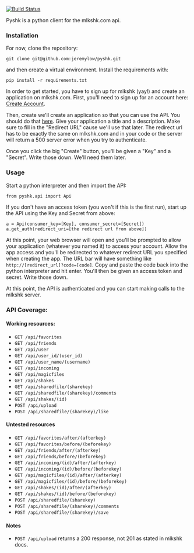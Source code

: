[![Build Status](https://travis-ci.org/jeremylow/pyshk.svg?branch=master)](https://travis-ci.org/jeremylow/pyshk)

Pyshk is a python client for the mlkshk.com api.

### Installation
For now, clone the repository:

    git clone git@github.com:jeremylow/pyshk.git

and then create a virtual environment. Install the requirements with:

    pip install -r requirements.txt

In order to get started, you have to sign up for mlkshk (yay!) and create an application on mlkshk.com. First, you'll need to sign up for an account here: [Create Account](http://mlkshk.com/create-account).

Then, create we'll create an application so that you can use the API. You should do that [here](http://mlkshk.com/developers). Give your application a title and a description. Make sure to fill in the "Redirect URL" cause we'll use that later. The redirect url has to be exactly the same on mlkshk.com and in your code or the server will return a 500 server error when you try to authenticate.

Once you click the big "Create" button, you'll be given a "Key" and a "Secret". Write those down. We'll need them later.

### Usage

Start a python interpreter and then import the API:

    from pyshk.api import Api

If you don't have an access token (you won't if this is the first run), start up the API using the Key and Secret from above:

    a = Api(consumer_key=[Key], consumer_secret=[Secret])
    a.get_auth(redirect_uri=[the redirect url from above])

At this point, your web browser will open and you'll be prompted to allow your application (whatever you named it) to access your account. Allow the app access and you'll be redirected to whatever redirect URL you specified when creating the app. The URL bar will have something like `http://[redirect_url]?code=[code]`. Copy and paste the code back into the python interpreter and hit enter. You'll then be given an access token and secret. Write those down.

At this point, the API is authenticated and you can start making calls to the mlkshk server.

### API Coverage:

#### Working resources:
* `GET /api/favorites`
* `GET /api/friends`
* `GET /api/user`
* `GET /api/user_id/(user_id)`
* `GET /api/user_name/(username)`
* `GET /api/incoming`
* `GET /api/magicfiles`
* `GET /api/shakes`
* `GET /api/sharedfile/(sharekey)`
* `GET /api/sharedfile/(sharekey)/comments`
* `GET /api/shakes/(id)`
* `POST /api/upload`
* `POST /api/sharedfile/(sharekey)/like`

#### Untested resources
* `GET /api/favorites/after/(afterkey)`
* `GET /api/favorites/before/(beforekey)`
* `GET /api/friends/after/(afterkey)`
* `GET /api/friends/before/(beforekey)`
* `GET /api/incoming/(id)/after/(afterkey)`
* `GET /api/incoming/(id)/before/(beforekey)`
* `GET /api/magicfiles/(id)/after/(afterkey)`
* `GET /api/magicfiles/(id)/before/(beforekey)`
* `GET /api/shakes/(id)/after/(afterkey)`
* `GET /api/shakes/(id)/before/(beforekey)`
* `POST /api/sharedfile/(sharekey)`
* `POST /api/sharedfile/(sharekey)/comments`
* `POST /api/sharedfile/(sharekey)/save`

#### Notes
* `POST /api/upload` returns a 200 response, not 201 as stated in mlkshk docs.
